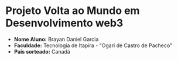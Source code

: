 # Projeto Volta ao Mundo em Desenvolvimento web3

- **Nome Aluno:** Brayan Daniel Garcia 
- **Faculdade:** Tecnologia de Itapira - "Ogari de Castro de Pacheco"  
- **País sorteado:** Canadá




